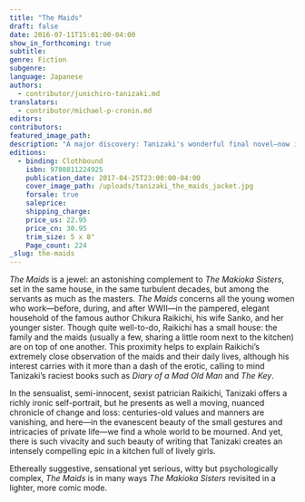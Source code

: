 ```yaml
---
title: "The Maids"
draft: false
date: 2016-07-11T15:01:00-04:00
show_in_forthcoming: true
subtitle:
genre: Fiction
subgenre:
language: Japanese
authors:
  - contributor/junichiro-tanizaki.md
translators:
  - contributor/michael-p-cronin.md
editors:
contributors:
featured_image_path:
description: "A major discovery: Tanizaki's wonderful final novel—now in English "
editions:
  - binding: Clothbound
    isbn: 9780811224925
    publication_date: 2017-04-25T23:00:00-04:00
    cover_image_path: /uploads/tanizaki_the_maids_jacket.jpg
    forsale: true
    saleprice:
    shipping_charge:
    price_us: 22.95
    price_cn: 30.95
    trim_size: 5 x 8"
    Page_count: 224
_slug: the-maids
---
```


_The Maids_ is a jewel: an astonishing complement to _The Makioka Sisters_, set in the same house, in the same turbulent decades, but among the servants as much as the masters. _The Maids_ concerns all the young women who work—before, during, and after WWII—in the pampered, elegant household of the famous author Chikura Raikichi, his wife Sanko, and her younger sister. Though quite well-to-do, Raikichi has a small house: the family and the maids (usually a few, sharing a little room next to the kitchen) are on top of one another. This proximity helps to explain Raikichi’s extremely close observation of the maids and their daily lives, although his interest carries with it more than a dash of the erotic, calling to mind Tanizaki’s raciest books such as _Diary of a Mad Old Man_ and _The Key_.

In the sensualist, semi-innocent, sexist patrician Raikichi, Tanizaki offers a richly ironic self-portrait, but he presents as well a moving, nuanced chronicle of change and loss: centuries-old values and manners are vanishing, and here—in the evanescent beauty of the small gestures and intricacies of private life—we find a whole world to be mourned. And yet, there is such vivacity and such beauty of writing that Tanizaki creates an intensely compelling epic in a kitchen full of lively girls.

Ethereally suggestive, sensational yet serious, witty but psychologically complex, _The Maids_ is in many ways _The Makioka Sisters_ revisited in a lighter, more comic mode.

